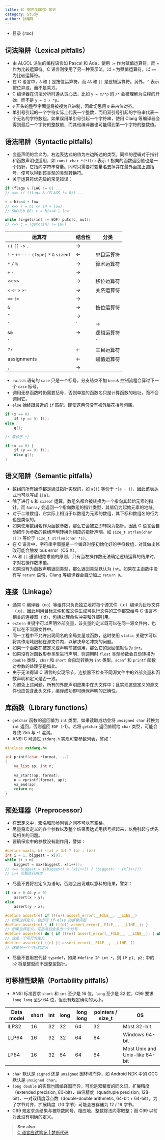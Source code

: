```yaml
---
title: 《C 陷阱与缺陷》笔记
category: Study
author: 孙耀珠
---
```


* 目录
{:toc}

## 词法陷阱（Lexical pitfalls）

- 由 ALGOL 派生的编程语言如 Pascal 和 Ada，使用 `:=` 作为赋值运算符，而 `=` 作为比较运算符。C 语言则使用了另一种表示法，以 `=` 为赋值运算符，以 `==` 为比较运算符。
- 在 C 语言中，`&` 和 `|` 是按位运算符，而 `&&` 和 `||` 是逻辑运算符。另外，`^` 表示按位异或，而不是乘方。
- C 编译器在词法分析时遵从贪心法，比如 `y = x/*p` 的 `/*` 会被理解为注释的开始，而不是 `y = x / *p`。
- `0` 开头的整型字面量将被视为八进制，因此切忌用 `0` 来占位对齐。
- 单引号引起的一个字符实际上代表一个整数，而用双引号引起的字符串代表一个无名的字符数组。如果误用单引号引起一个字符串，使用 Clang 等编译器会得到最后一个字符的整数值，而其他编译器也可能得到第一个字符的整数值。

<!--more-->

## 语法陷阱（Syntactic pitfalls）

- 变量声明的含义为，右边表达式的值为左边所述的类型。同样的逻辑对于指针和函数声明也适用，如 `const char *(*f)()` 表示 `f` 指向的函数返回值也是一个指针，它指向字符串常量。同时只需要将变量名去掉并在最外面加上圆括号，便可以得到该类型的类型转换符。
- 关于运算符优先级的常见错误：

```c
if (flags & FLAG != 0) ...
// <=> if (flags & (FLAGS != 0)) ...

r = hi<<4 + low
// <=> r = hi << (4 + low)
// SHOULD BE: r = hi<<4 | low

while (c=getc(in) != EOF) putc(c, out);
// <=> c = (getc(in) != EOF)
```

| 运算符                                      | 结合性  | 分类    |
| ---------------------------------------- | ---- | ----- |
| `()` `[]` `->` `.`                       | →    |       |
| `!` `~` `++` `--` `-` `(type)` `*` `&` `sizeof` | ←    | 单目运算符 |
| `*` `/` `%`                              | →    | 算术运算符 |
| `+` `-`                                  | →    |       |
| `<<` `>>`                                | →    | 移位运算符 |
| `<` `<=` `>` `>=`                        | →    | 关系运算符 |
| `==` `!=`                                | →    |       |
| `&`                                      | →    | 按位运算符 |
| `^`                                      | →    |       |
| `|`                                      | →    |       |
| `&&`                                     | →    | 逻辑运算符 |
| `||`                                     | →    |       |
| `?:`                                     | ←    | 三目运算符 |
| assignments                              | ←    | 赋值运算符 |
| `,`                                      | →    |       |

- `switch` 语句的 `case` 只是一个标号，分支结束不加 `break` 控制流程会穿过下一个 `case` 标号。
- 调用无参函数时仍需要括号，否则单独的函数名只是计算函数的地址，而不会调用它。
- `else` 始终跟最近的 `if` 匹配，即使这两句没有被外层花括号包围。

```c
if (x == 0)
    if (y == 0) f();
else
    g();

/* 等价于 */

if (x == 0) {
    if (y == 0) f();
    else g();
}
```

## 语义陷阱（Semantic pitfalls）

- 数组的所有操作都是通过指针实现的，如 `a[i]` 等价于 `*(a + i)`，因此该表达式也可以写成 `i[a]`。
- 除了进行 `&` 和 `sizeof` 运算，数组名都会被转换为一个指向其起始元素的指针。而 `&array` 会返回一个指向数组的指针类型，其值仍为起始元素的地址。
- 对于二维数组，它实际上相当于以数组为元素的数组，其下标和数组名的行为也是类似的。
- 如果使用数组名作为函数参数，那么它会被立即转换为指针。因此 C 语言会自动把作为参数的数组声明转换为相应的指针声明。如 `size_t strlen(char s[])` 等价于 `size_t strlen(char *s)`。
- 在 C 语言中，字符串字面量是一个编译时便初始化好的字符数组，对其做出修改可能会触发 bus error（OS X）。
- `&&` 和 `||` 遵循短路求值的原则，只有当左操作数无法确定逻辑运算的结果时，才对右操作数求值。
- 如果没有为函数声明返回类型，那么返回类型默认为 `int`。如果在主函数中没有写 `return` 语句，Clang 等编译器会自动加上 `return 0`。

## 连接（Linkage）

- 通常 C 编译器（cc）等组件只负责独立地将每个源文件（.c）编译为目标文件（.o），因此利用目标文件和库文件生成可执行文件的工作都交给与 C 语言不相关的连接器（ld），包括处理命名冲突和外部引用。
- `extern` 关键字可以声明外部变量，该变量的定义既可以在同一源文件内，也可以在不同源文件中。
- 同一工程中不允许出现同名的全局变量或函数，这时使用 `static` 关键字可以将其作用域限制在源文件内，以解决命名冲突的问题。
- 如果一个函数在被定义或声明前被调用，那么它的返回值默认为 `int`。
- 如果没有对函数形参类型进行声明，则调用时 `float` 类型参数会自动转换为 `double` 类型，`char` 和 `short` 会自动转换为 `int` 类型。`scanf` 和 `printf` 函数对参数的处理便是如此。
- 由于无法得知 C 语言的实现细节，连接器不检查不同源文件中的外部变量和函数声明和定义是否一致。
- 为避免上述问题，所有的外部声明应集中在头文件中；且实现这些定义的源文件也应包含此头文件，编译成功即可确保声明的正确性。

## 库函数（Library functions）

- `getchar` 函数的返回值为 `int` 类型，如果读取成功会将 `unsigned char` 转换为 `int` 返回，否则返回 `EOF`（-1）。若将 `getchar` 返回值赋给 `char` 类型，可能会导致 255 与 -1 混淆。
- ANSI C 可通过 `stdarg.h` 实现可变参数列表，譬如：

```c
#include <stdarg.h>

int printf(char *format, ...)
{
    va_list ap; int n;
    
    va_start(ap, format);
    n = vprintf(format, ap);
    va_end(ap);
    return n;
}
```

## 预处理器（Preprocessor）

- 在宏定义中，宏名和形参列表之间不可以有空格。
- 尽量将宏定义的各个参数以及整个结果表达式用括号括起来，以免引起与优先级相关的问题。
- 要确保宏中的参数没有副作用，譬如：

```c
#define max(a, b) ((a) > (b) ? (a) : (b))
int i = 1, biggest = x[0];
while (i < n)
    biggest = max(biggest, x[i++]);
// <=> biggest = ((biggest) > (x[i++]) ? (biggest) : (x[i++]))
// i++ 可能执行两次
```

- 尽量不要将宏定义为语句，否则会出现难以意料的结果，譬如：

```c
if (x > 0 && y > 0)
    assert(x > y);
else
    assert(y > x);

#define assert(e) if (!(e)) assert_error(__FILE__, __LINE__)
// 如果这样定义，会出现 if-else 的嵌套问题
#define assert(e) { if (!(e)) assert_error(__FILE__, __LINE__); }
// 如果这样定义，花括号后会多出一个分号
#define assert(e) do { if (!(e)) assert_error(__FILE__, __LINE__); } while (0)
// 这是一个可行的定义
#define assert(e) ((e) || assert_error(__FILE__, __LINE__))
// 这是另一个可行的定义
```

- 尽量不要用宏代替 `typedef`，如果 `#define IP int *`，则 `IP p1, p2;` 中的 `p2` 将是整型而不是整型指针。

## 可移植性缺陷（Portability pitfalls）

- ANSI 标准要求 `short` 和 `int` 至少是 16 位，`long` 至少是 32 位，C99 要求 `long long` 至少 64 位，但没有规定确切的大小。

| Data model | short | int  | long | long long | pointers / size_t | OS                             |
| ---------- | ----- | ---- | ---- | --------- | ----------------- | ------------------------------ |
| ILP32      | 16    | 32   | 32   | 64        | 32                | Most 32-bit                    |
| LLP64      | 16    | 32   | 32   | 64        | 64                | Windows 64-bit                 |
| LP64       | 16    | 32   | 64   | 64        | 64                | Most Unix and Unix-like 64-bit |

- `char` 默认是 `signed` 还是 `unsigned` 因环境而异，如 Android NDK 中的 GCC 默认是 `unsigned char`。
- `long double` 的实现也因编译器而异，可能是双精度的同义词、扩展精度（extended precision, 80-bit）、四倍精度（quadruple precision, 128-bit）、一对双精度浮点数（double-double arithmetic, 64-bit + 64-bit）。为了字节对齐，扩展精度（10 字节）可能会被存储为 12 / 16 字节。
- C99 规定求余结果与被除数同号，相应地，整数除法向零取整；而 C99 以前对此没有明确的定义。

> **See also**  
> [C 语言应试笔记 | 梦断代码](http://blog.zhanghai.me/c-exam-notes/)
